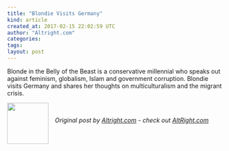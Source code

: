 ```yaml
---
title: "Blondie Visits Germany"
kind: article
created_at: 2017-02-15 22:02:59 UTC
author: "Altright.com"
categories: 
tags: 
layout: post
---
```

Blonde in the Belly of the Beast is a conservative millennial who speaks out against feminism, globalism, Islam and government corruption. Blondie visits Germany and shares her thoughts on multiculturalism and the migrant crisis.<div class="author">
  <img src="" style="width: 96px; height: 96;">
  <span style="position: absolute; padding: 32px 15px;">
    <i>Original post by <a href="http://twitter.com/">Altright.com</a> - check out <a href="https://altright.com">AltRight.com</a></i>
  </span>
</div>
